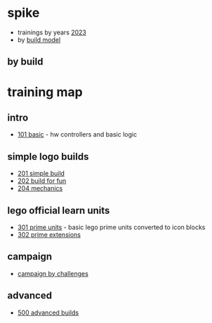 # spike

* trainings by years [2023](./2023.md)
* by [build model](./byBuildModel.md)

## by build

# training map

## intro
* [101 basic](./101_basic/readme.md) - hw controllers and basic logic

## simple logo builds
* [201 simple build](./201_build/readme.md)
* [202 build for fun](./202_buildForFun/readme.md)
* [204 mechanics](./204_mechanics/readme.md)

## lego official learn units
* [301 prime units](./301_primeUnits/readme.md) - basic lego prime units converted to icon blocks
* [302 prime extensions](./302_primeExpansion/readme.md)


## campaign
* [campaign by challenges](./402_challenges/readme.md)


## advanced
* [500 advanced builds](./500_advanced/readme.md)